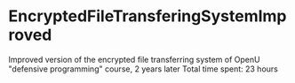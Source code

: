 # EncryptedFileTransferingSystemImproved
Improved version of the encrypted file transferring system of OpenU "defensive programming" course, 2 years later
Total time spent: 23 hours
